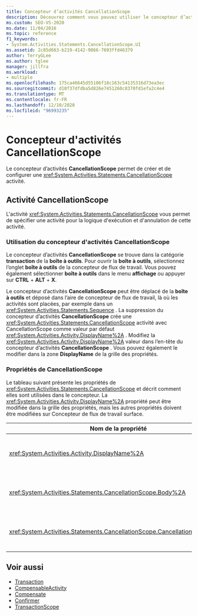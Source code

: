 ```yaml
---
title: Concepteur d’activités CancellationScope
description: Découvrez comment vous pouvez utiliser le concepteur d’activités CancellationScope dans Concepteur de flux de travail pour créer et configurer une activité CancellationScope.
ms.custom: SEO-VS-2020
ms.date: 11/04/2016
ms.topic: reference
f1_keywords:
- System.Activities.Statements.CancellationScope.UI
ms.assetid: 2c85d663-b219-4142-9866-7693ffd46379
author: TerryGLee
ms.author: tglee
manager: jillfra
ms.workload:
- multiple
ms.openlocfilehash: 175ca46645d55106f18c163c54135316d73ea3ec
ms.sourcegitcommit: d10f37dfdba5d826e7451260c8370fd1efa2c4e4
ms.translationtype: MT
ms.contentlocale: fr-FR
ms.lasthandoff: 12/10/2020
ms.locfileid: "96993235"
---
```

# <a name="cancellationscope-activity-designer"></a>Concepteur d'activités CancellationScope

Le concepteur d’activités **CancellationScope** permet de créer et de configurer une <xref:System.Activities.Statements.CancellationScope> activité.

## <a name="the-cancellationscope-activity"></a>Activité CancellationScope

L'activité <xref:System.Activities.Statements.CancellationScope> vous permet de spécifier une activité pour la logique d'exécution et d'annulation de cette activité.

### <a name="using-the-cancellationscope-activity-designer"></a>Utilisation du concepteur d'activités CancellationScope

Le concepteur d’activités **CancellationScope** se trouve dans la catégorie **transaction** de la **boîte à outils**. Pour ouvrir la **boîte à outils**, sélectionnez l’onglet **boîte à outils** de la concepteur de flux de travail. Vous pouvez également sélectionner **boîte à outils** dans le menu **affichage** ou appuyer sur **CTRL** + **ALT** + **X**.

Le concepteur d’activités **CancellationScope** peut être déplacé de la **boîte à outils** et déposé dans l’aire de concepteur de flux de travail, là où les activités sont placées, par exemple dans un <xref:System.Activities.Statements.Sequence> . La suppression du concepteur d’activités **CancellationScope** crée une <xref:System.Activities.Statements.CancellationScope> activité avec CancellationScope comme valeur par défaut <xref:System.Activities.Activity.DisplayName%2A> . Modifiez la <xref:System.Activities.Activity.DisplayName%2A> valeur dans l’en-tête du concepteur d’activités **CancellationScope** . Vous pouvez également le modifier dans la zone **DisplayName** de la grille des propriétés.

### <a name="the-cancellationscope-properties"></a>Propriétés de CancellationScope

Le tableau suivant présente les propriétés de <xref:System.Activities.Statements.CancellationScope> et décrit comment elles sont utilisées dans le concepteur. La <xref:System.Activities.Activity.DisplayName%2A> propriété peut être modifiée dans la grille des propriétés, mais les autres propriétés doivent être modifiées sur Concepteur de flux de travail surface.

|Nom de la propriété|Obligatoire|Usage|
|-|--------------|-|
|<xref:System.Activities.Activity.DisplayName%2A>|False|Nom convivial facultatif de l'activité <xref:System.Activities.Statements.CancellationScope>. La valeur par défaut est CancellationScope. Bien que la valeur de la propriété <xref:System.Activities.Activity.DisplayName%2A> ne soit pas strictement obligatoire, il est recommandé d'en utiliser une.|
|<xref:System.Activities.Statements.CancellationScope.Body%2A>|True|Spécifie l'activité pour laquelle la logique d'annulation est fournie. Pour ajouter l' <xref:System.Activities.Statements.CancellationScope.Body%2A> activité, déposez une activité de la boîte **à outils** dans la zone **corps** du concepteur d’activités **CancellationScope** . Ajoutez le texte d’indication « déposer l’activité ici ».|
|<xref:System.Activities.Statements.CancellationScope.CancellationHandler%2A>|True|Spécifie l’activité qui est exécutée en cas d’annulation. Pour ajouter l' <xref:System.Activities.Statements.CancellationScope.CancellationHandler%2A> activité, déposez une activité de la boîte **à outils** dans la zone **CancellationHandler** du concepteur d’activités **CancellationScope** . Ajoutez le texte d’indication « déposer l’activité ici ».|

## <a name="see-also"></a>Voir aussi

- [Transaction](../workflow-designer/transaction-activity-designers.md)
- [CompensableActivity](../workflow-designer/compensableactivity-activity-designer.md)
- [Compensate](../workflow-designer/compensate-activity-designer.md)
- [Confirmer](../workflow-designer/confirm-activity-designer.md)
- [TransactionScope](../workflow-designer/transactionscope-activity-designer.md)
